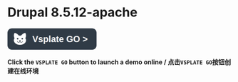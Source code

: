 # Drupal 8.5.12-apache

<a href="https://www.vsplate.com/?docker-compose=https://github.com/vsplate/dcenvs/drupal/8.5.12-apache"><img alt="VSPLATE GO" src="https://raw.githubusercontent.com/vsplate/images/master/vsgo_btn.png" width="200px"></a>

**Click the `VSPLATE GO` button to launch a demo online / 点击`VSPLATE GO`按钮创建在线环境**